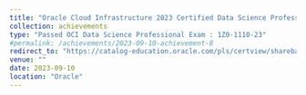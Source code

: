```yaml
---
title: "Oracle Cloud Infrastructure 2023 Certified Data Science Professional"
collection: achievements
type: "Passed OCI Data Science Professional Exam : 1Z0-1110-23"
#permalink: /achievements/2023-09-10-achievement-8
redirect_to: "https://catalog-education.oracle.com/pls/certview/sharebadge?id=8A82C2D31FB593334F809EAEB0C0A50E565147CEEAAA910C38C674548536767A"
venue: ""
date: 2023-09-10
location: "Oracle"
---
```

